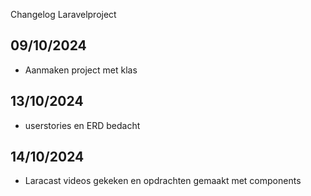 Changelog Laravelproject

## 09/10/2024
* Aanmaken project met klas

## 13/10/2024
* userstories en ERD bedacht

## 14/10/2024
* Laracast videos gekeken en opdrachten gemaakt met components

